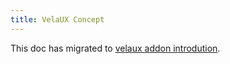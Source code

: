 ```yaml
---
title: VelaUX Concept
---
```


This doc has migrated to [velaux addon introdution](../reference/addons/velaux.md#concept-of-velaux).